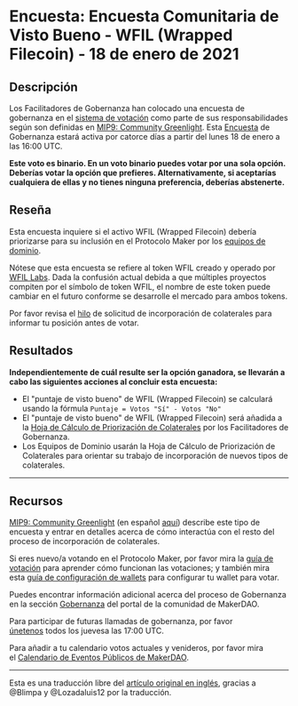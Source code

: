 # Encuesta: Encuesta Comunitaria de Visto Bueno **- WFIL (Wrapped Filecoin) - 18 de enero de 2021**

## **Descripción**

Los Facilitadores de Gobernanza han colocado una encuesta de gobernanza en el [sistema de votación](https://vote.makerdao.com/polling) como parte de sus responsabilidades según son definidas en [MIP9: Community Greenlight](https://github.com/makerdao/mips/blob/Accepted/MIP9/mip9.md). Esta [Encuesta](https://community-development.makerdao.com/en/learn/governance/on-chain-gov) de Gobernanza estará activa por catorce días a partir del lunes 18 de enero a las 16:00 UTC.

**Este voto es binario. En un voto binario puedes votar por una sola opción. Deberías votar la opción que prefieres. Alternativamente, si aceptarías cualquiera de ellas y no tienes ninguna preferencia, deberías abstenerte.**

## **Reseña**

Esta encuesta inquiere si el activo WFIL (Wrapped Filecoin) debería priorizarse para su inclusión en el Protocolo Maker por los [equipos de dominio](https://github.com/makerdao/mips/blob/Accepted/MIP7/mip7.md#mip7c2-the-current-domain-roles-list).

Nótese que esta encuesta se refiere al token WFIL creado y operado por [WFIL Labs](https://wfil.network/). Dada la confusión actual debida a que múltiples proyectos compiten por el símbolo de token WFIL, el nombre de este token puede cambiar en el futuro conforme se desarrolle el mercado para ambos tokens.

Por favor revisa el [hilo](https://forum.makerdao.com/t/alsowfil-wrapped-filecoin-mip6-collateral-onboarding-application/5480) de solicitud de incorporación de colaterales para informar tu posición antes de votar.

## Resultados

**Independientemente de cuál resulte ser la opción ganadora, se llevarán a cabo las siguientes acciones al concluir esta encuesta:**

- El "puntaje de visto bueno" de WFIL (Wrapped Filecoin) se calculará usando la fórmula `Puntaje = Votos "Sí" - Votos "No"`
- El "puntaje de visto bueno" de WFIL (Wrapped Filecoin) será añadida a la [Hoja de Cálculo de Priorización de Colaterales](https://docs.google.com/spreadsheets/d/1IX9e2fyfz7djtDMKn5gMyGsyFxHoY75GncMbAjnSXrM/edit#gid=0) por los Facilitadores de Gobernanza.
- Los Equipos de Dominio usarán la Hoja de Cálculo de Priorización de Colaterales para orientar su trabajo de incorporación de nuevos tipos de colaterales.

---

## **Recursos**

[MIP9: Community Greenlight](https://github.com/makerdao/mips/blob/Accepted/MIP9/mip9.md) (en español [aquí](https://forum.makerdao.com/c/latin-america/24)) describe este tipo de encuesta y entrar en detalles acerca de cómo interactúa con el resto del proceso de incorporación de colaterales.

Si eres nuevo/a votando en el Protocolo Maker, por favor mira la [guía de votación](https://community-development.makerdao.com/en/learn/governance/how-voting-works/) para aprender cómo funcionan las votaciones; y también mira esta [guía de configuración de wallets](https://community-development.makerdao.com/en/learn/governance/voting-setup/) para configurar tu wallet para votar.

Puedes encontrar información adicional acerca del proceso de Gobernanza en la sección [Gobernanza](https://community-development.makerdao.com/en/learn/governance) del portal de la comunidad de MakerDAO.

Para participar de futuras llamadas de gobernanza, por favor [únetenos](https://github.com/makerdao/community/tree/master/governance/governance-and-risk-meetings) todos los juevesa las 17:00 UTC.

Para añadir a tu calendario votos actuales y venideros, por favor mira el [Calendario de Eventos Públicos de MakerDAO](https://calendar.google.com/calendar/embed?src=makerdao.com_3efhm2ghipksegl009ktniomdk%40group.calendar.google.com&ctz=UTC&mode=week&showCalendars=0&showPrint=0).

---

Esta es una traducción libre del [artículo original en inglés](https://github.com/makerdao/community/blob/master/governance/polls/MIP9%20Community%20Greenlight%20Poll%20-%20alsoWFIL%20-%20%20January%2018,%202021.md), gracias a @Blimpa y @Lozadaluis12 por la traducción.

